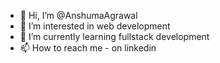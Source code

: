 - 👋 Hi, I’m @AnshumaAgrawal
- 👀 I’m interested in web development
- 🌱 I’m currently learning fullstack development
- 📫 How to reach me - on linkedin

<!---
AnshumaAgrawal/AnshumaAgrawal is a ✨ special ✨ repository because its `README.md` (this file) appears on your GitHub profile.
You can click the Preview link to take a look at your changes.
--->
